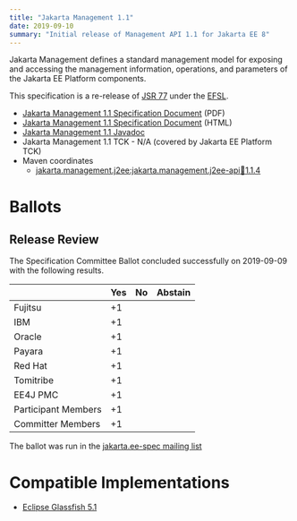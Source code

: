 ```yaml
---
title: "Jakarta Management 1.1"
date: 2019-09-10
summary: "Initial release of Management API 1.1 for Jakarta EE 8"
---
```

Jakarta Management defines a standard management model for exposing and accessing the management information,
operations, and parameters of the Jakarta EE Platform components.

This specification is a re-release of [JSR 77](http://jcp.org/en/jsr/detail?id=77) under the [EFSL](https://www.eclipse.org/legal/efsl/).

* [Jakarta Management 1.1 Specification Document](./management-spec-1.1.pdf) (PDF)
* [Jakarta Management 1.1 Specification Document](./management-spec-1.1.html) (HTML)
* [Jakarta Management 1.1 Javadoc](./apidocs)
* Jakarta Management 1.1 TCK - N/A (covered by Jakarta EE Platform TCK)
* Maven coordinates
  * [jakarta.management.j2ee:jakarta.management.j2ee-api:jar:1.1.4](https://central.sonatype.com/artifact/jakarta.management/jakarta.management.j2ee-api/1.1.4/jar)

# Ballots

## Release Review

The Specification Committee Ballot concluded successfully on 2019-09-09 with the following results.

|                       |  Yes    | No      | Abstain  |
|-----------------------|---------|---------|----------|
|Fujitsu                |   +1    |         |          |
|IBM                    |   +1    |         |          |
|Oracle                 |   +1    |         |          |
|Payara                 |   +1    |         |          |
|Red Hat                |   +1    |         |          |
|Tomitribe              |   +1    |         |          |
|EE4J PMC               |   +1    |         |          |
|Participant Members    |   +1    |         |          |
|Committer Members      |   +1    |         |          |

The ballot was run in the [jakarta.ee-spec mailing list](https://www.eclipse.org/lists/jakarta.ee-spec/msg00527.html)

# Compatible Implementations

* [Eclipse Glassfish 5.1](https://projects.eclipse.org/projects/ee4j.glassfish/downloads)
